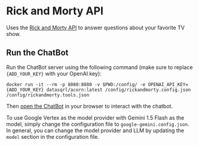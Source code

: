 # Rick and Morty API

Uses the [Rick and Morty API](https://rickandmortyapi.com/) to answer questions about your favorite TV show.

## Run the ChatBot

Run the ChatBot server using the following command (make sure to replace `{ADD_YOUR_KEY}` with your OpenAI key):
```
docker run -it --rm -p 8080:8080 -v $PWD:/config/ -e OPENAI_API_KEY={ADD_YOUR_KEY} datasqrl/acorn:latest /config/rickandmorty.config.json /config/rickandmorty.tools.json
```

Then [open the ChatBot](http://localhost:8080/?login=false) in your browser to interact with the chatbot.

To use Google Vertex as the model provider with Gemini 1.5 Flash as the model, simply change the configuration file to `google-gemini.config.json`.
In general, you can change the model provider and LLM by updating the `model` section in the configuration file.